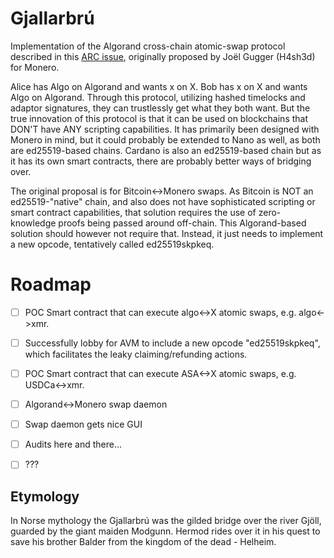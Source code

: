 # Gjallarbrú
Implementation of the Algorand cross-chain atomic-swap protocol described in this [ARC issue](https://github.com/algorandfoundation/ARCs/issues/92), originally proposed by Joël Gugger (H4sh3d) for Monero.

Alice has Algo on Algorand and wants x on X. Bob has x on X and wants Algo on Algorand. Through this protocol, utilizing hashed timelocks and adaptor signatures, they can trustlessly get what they both want. But the true innovation of this protocol is that it can be used on blockchains that DON'T have ANY scripting capabilities. It has primarily been designed with Monero in mind, but it could probably be extended to Nano as well, as both are ed25519-based chains. Cardano is also an ed25519-based chain but as it has its own smart contracts, there are probably better ways of bridging over.

The original proposal is for Bitcoin<->Monero swaps. As Bitcoin is NOT an ed25519-"native" chain, and also does not have sophisticated scripting or smart contract capabilities, that solution requires the use of zero-knowledge proofs being passed around off-chain. This Algorand-based solution should however not require that. Instead, it just needs to implement a new opcode, tentatively called ed25519skpkeq.

# Roadmap

- [ ] POC Smart contract that can execute algo<->X atomic swaps, e.g. algo<->xmr.
- [ ] Successfully lobby for AVM to include a new opcode "ed25519skpkeq", which facilitates the leaky claiming/refunding actions.
- [ ] POC Smart contract that can execute ASA<->X atomic swaps, e.g. USDCa<->xmr.
- [ ] Algorand<->Monero swap daemon
- [ ] Swap daemon gets nice GUI
- [ ] Audits here and there...
- [ ] ???


## Etymology
In Norse mythology the Gjallarbrú was the gilded bridge over the river Gjöll, guarded by the giant maiden Modgunn. Hermod rides over it in his quest to save his brother Balder from the kingdom of the dead - Helheim.
